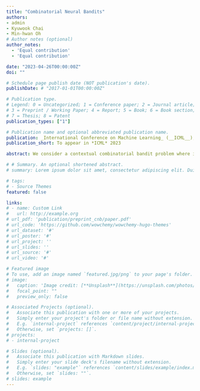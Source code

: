```yaml
---
title: "Combinatorial Neural Bandits"
authors:
- admin
- Kyuwook Chai
- Min-hwan Oh
# Author notes (optional)
author_notes:
  - 'Equal contribution'
  - 'Equal contribution'

date: "2023-04-26T00:00:00Z"
doi: ""

# Schedule page publish date (NOT publication's date).
publishDate: # "2017-01-01T00:00:00Z"

# Publication type.
# Legend: 0 = Uncategorized; 1 = Conference paper; 2 = Journal article;
# 3 = Preprint / Working Paper; 4 = Report; 5 = Book; 6 = Book section;
# 7 = Thesis; 8 = Patent
publication_types: ["1"]

# Publication name and optional abbreviated publication name.
publication: _International Conference on Machine Learning_ (__ICML__), 2023
publication_short: To appear in *ICML* 2023

abstract: We consider a contextual combinatorial bandit problem where in each round a learning agent selects a subset of arms and receives feedback on the selected arms according to their score. The score of an arm is an unknown function of the arm's feature. Approximating this unknown score function with deep neural networks, we propose algorithms$:$ Combinatorial Neural UCB ($\texttt{CN-UCB}$) and Combinatorial Neural Thompson Sampling ($\texttt{CN-TS}$). We prove that $\texttt{CN-UCB}$ achieves $\tilde{\mathcal{O}}(\tilde{d} \sqrt{T})$ or $\tilde{\mathcal{O}}(\sqrt{\tilde{d} T K})$ regret, where $\tilde{d}$ is the effective dimension of a neural tangent kernel matrix, $K$ is the size of a subset of arms, and $T$ is the time horizon. For $\texttt{CN-TS}$, we adapt an optimistic sampling technique to ensure the optimism of the sampled combinatorial action, establish a worst-case (frequentist) regret of $\tilde{\mathcal{O}}(\tilde{d} \sqrt{TK})$. To the best of our knowledge, these are the first combinatorial neural bandit algorithms with regret performance guarantees. In particular, $\texttt{CN-TS}$ is the first Thompson sampling algorithm with the worst-case regret guarantees for the general contextual combinatorial bandit problem. The numerical experiments demonstrate the superior performances of our proposed algorithms.

# # Summary. An optional shortened abstract.
# summary: Lorem ipsum dolor sit amet, consectetur adipiscing elit. Duis posuere tellus ac convallis placerat. Proin tincidunt magna sed ex sollicitudin condimentum.

# tags:
# - Source Themes
featured: false

links:
# - name: Custom Link
#   url: http://example.org
# url_pdf: 'publication/preprint_cnb/paper.pdf'
# url_code: 'https://github.com/wowchemy/wowchemy-hugo-themes'
# url_dataset: '#'
# url_poster: '#'
# url_project: ''
# url_slides: ''
# url_source: '#'
# url_video: '#'

# Featured image
# To use, add an image named `featured.jpg/png` to your page's folder. 
# image:
#   caption: 'Image credit: [**Unsplash**](https://unsplash.com/photos/s9CC2SKySJM)'
#   focal_point: ""
#   preview_only: false

# Associated Projects (optional).
#   Associate this publication with one or more of your projects.
#   Simply enter your project's folder or file name without extension.
#   E.g. `internal-project` references `content/project/internal-project/index.md`.
#   Otherwise, set `projects: []`.
# projects:
# - internal-project

# Slides (optional).
#   Associate this publication with Markdown slides.
#   Simply enter your slide deck's filename without extension.
#   E.g. `slides: "example"` references `content/slides/example/index.md`.
#   Otherwise, set `slides: ""`.
# slides: example
---
```


<!-- {{% callout note %}}
Create your slides in Markdown - click the *Slides* button to check out the example.
{{% /callout %}}

Supplementary notes can be added here, including [code, math, and images](https://wowchemy.com/docs/writing-markdown-latex/). -->
